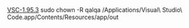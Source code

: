 [VSC-1.95.3](https://drive.google.com/file/d/1ED8tpUxnub-BNxfodq2fmRKtk3cPZAQ7/view?usp=drive_link)
sudo chown -R qalqa /Applications/Visual\ Studio\ Code.app/Contents/Resources/app/out

